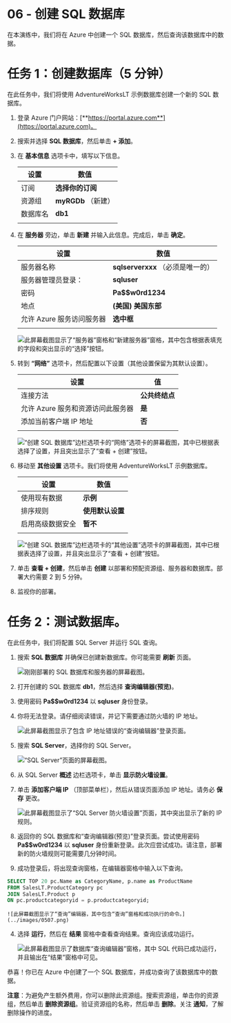 ﻿---
wts:
    title: '06 - 创建 SQL 数据库（5 分钟）'
    module: '模块 02 - 核心 Azure 服务（工作负载）'
---

# 06 - 创建 SQL 数据库

在本演练中，我们将在 Azure 中创建一个 SQL 数据库，然后查询该数据库中的数据。

# 任务 1：创建数据库（5 分钟）

在此任务中，我们将使用 AdventureWorksLT 示例数据库创建一个新的 SQL 数据库。 

1. 登录 Azure 门户网站：[**https://portal.azure.com**](https://portal.azure.com)。

2. 搜索并选择 **SQL 数据库**，然后单击 **+ 添加**。 

3. 在 **基本信息** 选项卡中，填写以下信息。  

    | 设置 | 数值 | 
    | --- | --- |
    | 订阅 | **选择你的订阅** |
    | 资源组 | **myRGDb** （新建） |
    | 数据库名| **db1** | 
    | | |

4. 在 **服务器** 旁边，单击 **新建** 并输入此信息。完成后，单击 **确定**。

    | 设置 | 数值 | 
    | --- | --- |
    | 服务器名称 | **sqlserverxxx** （必须是唯一的） | 
    | 服务器管理员登录： | **sqluser** |
    | 密码 | **Pa$$w0rd1234** |
    | 地点 | **(美国) 美国东部** |
    | 允许 Azure 服务访问服务器 | **选中框** |
    | | |

   ![此屏幕截图显示了“服务器”窗格和“新建服务器”窗格，其中包含根据表填充的字段和突出显示的“选择”按钮。](../images/0501.png)

5. 转到 **“网络”** 选项卡，然后配置以下设置（其他设置保留为其默认设置）。 

    | 设置 | 值 | 
    | --- | --- |
    | 连接方法 | **公共终结点** |    
    | 允许 Azure 服务和资源访问此服务器 | **是** |
    | 添加当前客户端 IP 地址 | **否** |
    | | |
    
   ![“创建 SQL 数据库”边栏选项卡的“网络”选项卡的屏幕截图，其中已根据表选择了设置，并且突出显示了“查看 + 创建”按钮。](../images/0501b.png)

6. 移动至 **其他设置** 选项卡。我们将使用 AdventureWorksLT 示例数据库。

    | 设置 | 数值 | 
    | --- | --- |
    | 使用现有数据 | **示例** | 
    | 排序规则 | **使用默认设置** |
    | 启用高级数据安全 | **暂不** |
    | | |

    ![“创建 SQL 数据库”边栏选项卡的“其他设置”选项卡的屏幕截图，其中已根据表选择了设置，并且突出显示了“查看 + 创建”按钮。](../images/0501c.png)

7. 单击 **查看 + 创建**，然后单击 **创建** 以部署和预配资源组、服务器和数据库。部署大约需要 2 到 5 分钟。

8. 监视你的部署。 

# 任务 2：测试数据库。

在此任务中，我们将配置 SQL Server 并运行 SQL 查询。 

1. 搜索 **SQL 数据库** 并确保已创建新数据库。你可能需要 **刷新** 页面。

    ![刚刚部署的 SQL 数据库和服务器的屏幕截图。](../images/0502.png)

2. 打开创建的 SQL 数据库 **db1**，然后选择 **查询编辑器(预览)**。

3. 使用密码 **Pa$$w0rd1234** 以 **sqluser** 身份登录。

4. 你将无法登录。请仔细阅读错误，并记下需要通过防火墙的 IP 地址。 

    ![此屏幕截图显示了包含 IP 地址错误的“查询编辑器”登录页面。](../images/0503.png)

5. 搜索 **SQL Server**，选择你的 SQL Server。 

    ![“SQL Server”页面的屏幕截图。](../images/0504.png)

6. 从 SQL Server **概述** 边栏选项卡，单击 **显示防火墙设置**。

7. 单击 **添加客户端 IP** （顶部菜单栏），然后从错误页面添加 IP 地址。请务必 **保存** 更改。 

    ![此屏幕截图显示了“SQL Server 防火墙设置”页面，其中突出显示了新的 IP 规则。](../images/0506.png)

8. 返回你的 SQL 数据库和“查询编辑器(预览)”登录页面。尝试使用密码 **Pa$$w0rd1234** 以 **sqluser** 身份重新登录。此次应尝试成功。请注意，部署新的防火墙规则可能需要几分钟时间。 

9. 成功登录后，将出现查询窗格，在编辑器窗格中输入以下查询。

```SQL
SELECT TOP 20 pc.Name as CategoryName, p.name as ProductName
FROM SalesLT.ProductCategory pc
JOIN SalesLT.Product p
ON pc.productcategoryid = p.productcategoryid;
```

    ![此屏幕截图显示了“查询”编辑器，其中包含“查询”窗格和成功执行的命令。](../images/0507.png)

4. 选择 **运行**，然后在 **结果** 窗格中查看查询结果。查询应该成功运行。

    ![此屏幕截图显示了数据库“查询编辑器”窗格，其中 SQL 代码已成功运行，并且输出在“结果”窗格中可见。](../images/0508.png)

恭喜！你已在 Azure 中创建了一个 SQL 数据库，并成功查询了该数据库中的数据。

**注意**：为避免产生额外费用，你可以删除此资源组。搜索资源组，单击你的资源组，然后单击 **删除资源组**。验证资源组的名称，然后单击 **删除**。关注 **通知**，了解删除操作的进度。